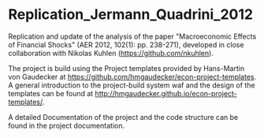 # Replication_Jermann_Quadrini_2012
Replication and update of the analysis of the paper "Macroeconomic Effects of Financial Shocks" (AER 2012, 102(1): pp. 238-271), developed in close collaboration with Nikolas Kuhlen (https://github.com/nkuhlen).

The project is build using the Project templates provided by Hans-Martin von
Gaudecker at https://github.com/hmgaudecker/econ-project-templates. A general
introduction to the project-build system waf and the design of the templates
can be found at http://hmgaudecker.github.io/econ-project-templates/.

A detailed Documentation of the project and the code structure can be found in the project documentation.
